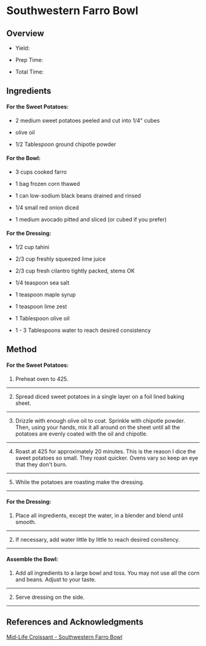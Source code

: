 # Southwestern Farro Bowl

## Overview

- Yield:

- Prep Time:

- Total Time:

## Ingredients

#### For the Sweet Potatoes:

- 2 medium sweet potatoes peeled and cut into 1/4" cubes

- olive oil

- 1/2 Tablespoon ground chipotle powder

#### For the Bowl:

- 3 cups cooked farro

- 1 bag frozen corn thawed

- 1 can low-sodium black beans drained and rinsed

- 1/4 small red onion diced

- 1 medium avocado pitted and sliced (or cubed if you prefer)

#### For the Dressing:

- 1/2 cup tahini

- 2/3 cup freshly squeezed lime juice

- 2/3 cup fresh cilantro tightly packed, stems OK

- 1/4 teaspoon sea salt

- 1 teaspoon maple syrup

- 1 teaspoon lime zest

- 1 Tablespoon olive oil

- 1 - 3 Tablespoons water to reach desired consistency

## Method

#### For the Sweet Potatoes:

1. Preheat oven to 425.
---
2. Spread diced sweet potatoes in a single layer on a foil lined baking sheet.
---
3. Drizzle with enough olive oil to coat. Sprinkle with chipotle powder. Then, using your hands, mix it all around on the sheet until all the potatoes are evenly coated with the oil and chipotle.
---
4. Roast at 425 for approximately 20 minutes. This is the reason I dice the sweet potatoes so small. They roast quicker. Ovens vary so keep an eye that they don't burn.
---
5. While the potatoes are roasting make the dressing.
---

#### For the Dressing:

1. Place all ingredients, except the water, in a blender and blend until smooth.
---
2. If necessary, add water little by little to reach desired consitency.
---

#### Assemble the Bowl:

1. Add all ingredients to a large bowl and toss. You may not use all the corn and beans. Adjust to your taste.
---
2. Serve dressing on the side.
---

## References and Acknowledgments

[Mid-Life Croissant - Southwestern Farro Bowl](https://www.midlifecroissant.com/southwestern-farro-bowl/?utm_medium=social&utm_source=pinterest&utm_campaign=tailwind_tribes&utm_content=tribes&utm_term=307831522_8369708_380679)
